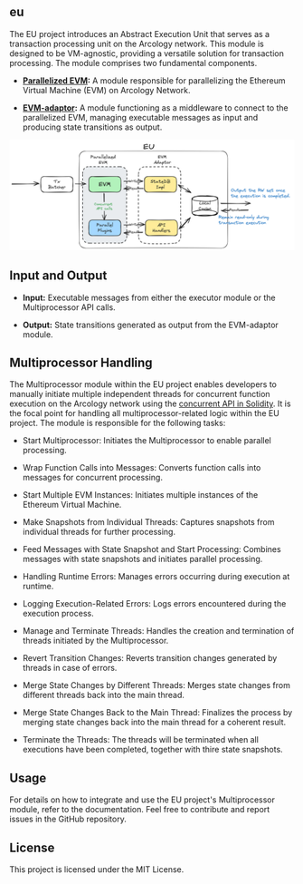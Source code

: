 ## eu
The EU project introduces an Abstract Execution Unit that serves as a transaction processing unit on the Arcology network. This module is designed to be VM-agnostic, providing a versatile solution for transaction processing. The module comprises two fundamental components.

- **[Parallelized EVM](https://github.com/arcology-network/concurrent-evm):** A module responsible for parallelizing the Ethereum Virtual Machine (EVM) on Arcology Network.

- **[EVM-adaptor](https://github.com/arcology-network/vm-adaptor):** A module functioning as a middleware to connect to the parallelized EVM, managing executable messages as input and producing state transitions as output.


<p align="center">
<img src="./img/eu.png" alt="eu" width="924">
</p>

## Input and Output

- **Input:** Executable messages from either the executor module or the Multiprocessor API calls.

- **Output:** State transitions generated as output from the EVM-adaptor module.


## Multiprocessor Handling

The Multiprocessor module within the EU project enables developers to manually initiate multiple independent threads for concurrent function execution on the Arcology network using the [concurrent API in Solidity](https://github.com/arcology-network/concurrentlib). It is the focal point for handling all multiprocessor-related logic within the EU project. The module is responsible for the following tasks:

- Start Multiprocessor:
Initiates the Multiprocessor to enable parallel processing.

- Wrap Function Calls into Messages:
Converts function calls into messages for concurrent processing.

- Start Multiple EVM Instances:
Initiates multiple instances of the Ethereum Virtual Machine.

- Make Snapshots from Individual Threads:
Captures snapshots from individual threads for further processing.

- Feed Messages with State Snapshot and Start Processing:
Combines messages with state snapshots and initiates parallel processing.

- Handling Runtime Errors:
Manages errors occurring during execution at runtime.

- Logging Execution-Related Errors:
Logs errors encountered during the execution process.

- Manage and Terminate Threads:
Handles the creation and termination of threads initiated by the Multiprocessor.

- Revert Transition Changes:
Reverts transition changes generated by threads in case of errors.

- Merge State Changes by Different Threads:
Merges state changes from different threads back into the main thread.

- Merge State Changes Back to the Main Thread:
Finalizes the process by merging state changes back into the main thread for a coherent result.

- Terminate the Threads:
The threads will be terminated when all executions have been completed, together with thire state snapshots.

## Usage
For details on how to integrate and use the EU project's Multiprocessor module, refer to the documentation.
Feel free to contribute and report issues in the GitHub repository.

## License
This project is licensed under the MIT License.